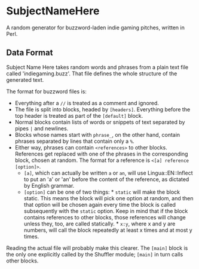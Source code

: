 # SubjectNameHere

A random generator for buzzword-laden indie gaming pitches, written in Perl.

## Data Format

Subject Name Here takes random words and phrases from a plain text file called
'indiegaming.buzz'. That file defines the whole structure of the generated 
text.

The format for buzzword files is:

- Everything after a `//` is treated as a comment and ignored.
- The file is split into blocks, headed by `[headers]`. Everything before the 
  top header is treated as part of the `[default]` block.
- Normal blocks contain lists of words or snippets of text separated by pipes 
  `|` and newlines.
- Blocks whose names start with `phrase_`, on the other hand, contain phrases 
  separated by lines that contain only a `%`.
- Either way, phrases can contain `<references>` to other blocks. References 
  get replaced with one of the phrases in the corresponding block, chosen at 
  random. The format for a reference is `<[a] reference [option]>`.
  + `[a]`, which can actually be written `a` or `an`, will use 
    Lingua::EN::Inflect to put an 'a' or 'an' before the content of the 
    reference, as dictated by English grammar.
  + `[option]` can be one of two things:
        * `static` will make the block static. This means the block will pick 
          one option at random, and then that option will be chosen again every 
          time the block is called subsequently with the `static` option. Keep 
          in mind that if the block contains references to other blocks, those 
          references will change unless they, too, are called statically.
        * `x:y`, where x and y are numbers, will call the block repeatedly at least 
        x times and at most y times.

Reading the actual file will probably make this clearer. The `[main]` block is 
the only one explicitly called by the Shuffler module; `[main]` in turn calls 
other blocks.
